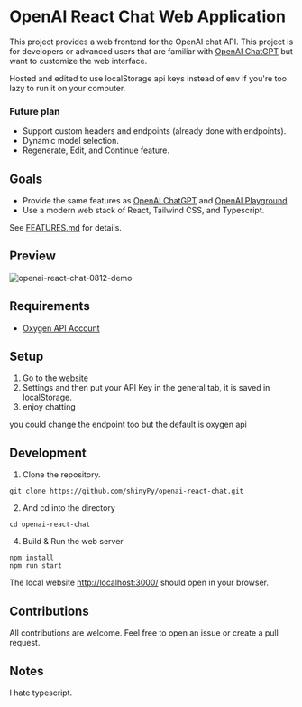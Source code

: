 # OpenAI React Chat Web Application
<!-- markdown-link-check-disable -->
This project provides a web frontend for the OpenAI chat API. This project is for developers or advanced users that are familiar with [OpenAI ChatGPT](https://chat.openai.com/) but want to customize the web interface.

Hosted and edited to use localStorage api keys instead of env if you're too lazy to run it on your computer.

### Future plan
* Support custom headers and endpoints (already done with endpoints).
* Dynamic model selection.
* Regenerate, Edit, and Continue feature.




## Goals
* Provide the same features as [OpenAI ChatGPT](https://chat.openai.com/) and <!-- markdown-link-check-enable -->
[OpenAI Playground](https://platform.openai.com/playground?mode=chat).
* Use a modern web stack of React, Tailwind CSS, and Typescript.

See [FEATURES.md](FEATURES.md) for details.

## Preview

![openai-react-chat-0812-demo](https://github.com/user-attachments/assets/4140d46c-cff2-481b-b606-d2ce869209f3)





## Requirements

* [Oxygen API Account](https://www.oxyapi.uk/auth/login)


## Setup

1. Go to the [website]( https://openai-api-chat-teal.vercel.app/)
2. Settings and then put your API Key in the general tab, it is saved in localStorage.
3. enjoy chatting 

you could change the endpoint too but the default is oxygen api

## Development

1. Clone the repository.
```
git clone https://github.com/shinyPy/openai-react-chat.git
```
2. And cd into the directory
```
cd openai-react-chat
```
4. Build & Run the web server
```
npm install
npm run start
```
The local website [http://localhost:3000/](http://localhost:3000/) should open in your browser.
## Contributions

All contributions are welcome. Feel free to open an issue or create a pull request.

## Notes

I hate typescript.
